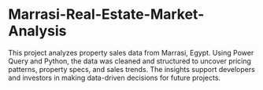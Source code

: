 # Marrasi-Real-Estate-Market-Analysis
This project analyzes property sales data from Marrasi, Egypt. Using Power Query and Python, the data was cleaned and structured to uncover pricing patterns, property specs, and sales trends. The insights support developers and investors in making data-driven decisions for future projects.
